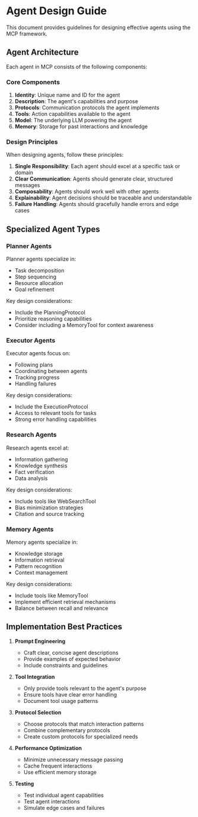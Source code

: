 # Agent Design Guide

This document provides guidelines for designing effective agents using the MCP framework.

## Agent Architecture

Each agent in MCP consists of the following components:

### Core Components

1. **Identity**: Unique name and ID for the agent
2. **Description**: The agent's capabilities and purpose
3. **Protocols**: Communication protocols the agent implements
4. **Tools**: Action capabilities available to the agent
5. **Model**: The underlying LLM powering the agent
6. **Memory**: Storage for past interactions and knowledge

### Design Principles

When designing agents, follow these principles:

1. **Single Responsibility**: Each agent should excel at a specific task or domain
2. **Clear Communication**: Agents should generate clear, structured messages
3. **Composability**: Agents should work well with other agents
4. **Explainability**: Agent decisions should be traceable and understandable
5. **Failure Handling**: Agents should gracefully handle errors and edge cases

## Specialized Agent Types

### Planner Agents

Planner agents specialize in:
- Task decomposition
- Step sequencing
- Resource allocation
- Goal refinement

Key design considerations:
- Include the PlanningProtocol
- Prioritize reasoning capabilities
- Consider including a MemoryTool for context awareness

### Executor Agents

Executor agents focus on:
- Following plans
- Coordinating between agents
- Tracking progress
- Handling failures

Key design considerations:
- Include the ExecutionProtocol
- Access to relevant tools for tasks
- Strong error handling capabilities

### Research Agents

Research agents excel at:
- Information gathering
- Knowledge synthesis
- Fact verification
- Data analysis

Key design considerations:
- Include tools like WebSearchTool
- Bias minimization strategies
- Citation and source tracking

### Memory Agents

Memory agents specialize in:
- Knowledge storage
- Information retrieval
- Pattern recognition
- Context management

Key design considerations:
- Include tools like MemoryTool
- Implement efficient retrieval mechanisms
- Balance between recall and relevance

## Implementation Best Practices

1. **Prompt Engineering**
   - Craft clear, concise agent descriptions
   - Provide examples of expected behavior
   - Include constraints and guidelines

2. **Tool Integration**
   - Only provide tools relevant to the agent's purpose
   - Ensure tools have clear error handling
   - Document tool usage patterns

3. **Protocol Selection**
   - Choose protocols that match interaction patterns
   - Combine complementary protocols
   - Create custom protocols for specialized needs

4. **Performance Optimization**
   - Minimize unnecessary message passing
   - Cache frequent interactions
   - Use efficient memory storage

5. **Testing**
   - Test individual agent capabilities
   - Test agent interactions
   - Simulate edge cases and failures